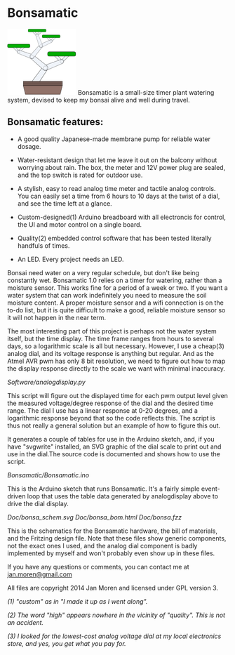# Bonsamatic

![Bonsa](Images/bonsa.png) Bonsamatic is a small-size timer plant watering system, devised to keep my bonsai alive and well during travel. 


## Bonsamatic features:

* A good quality Japanese-made membrane pump for reliable water dosage.

* Water-resistant design that let me leave it out on the balcony without worrying about rain. The box, the meter and 12V power plug are sealed, and the top switch is rated for outdoor use.

* A stylish, easy to read analog time meter and tactile analog controls. You can easily set a time from 6 hours to 10 days at the twist of a dial, and see the time left at a glance.

* Custom-designed(1) Arduino breadboard with all electroncis for control, the UI and motor control on a single board. 

* Quality(2) embedded control software that has been tested literally handfuls of times.

* An LED. Every project needs an LED. 


Bonsai need water on a very regular schedule, but don't like being constantly wet. Bonsamatic 1.0 relies on a timer for watering, rather than a moisture sensor. This works fine for a period of a week or two. If you want a water system that can work indefinitely you need to measure the soil moisture content. A proper moisture sensor and a wifi connection is on the to-do list, but it is quite difficult to make a good, reliable moisture sensor so it will not happen in the near term.


The most interesting part of this project is perhaps not the water system itself, but the time display. The time frame ranges from hours to several days, so a logarithmic scale is all but necessary. However, I use a cheap(3) analog dial, and its voltage response is anything but regular. And as the Atmel AVR pwm has only 8 bit resolution, we need to figure out how to map the display response directly to the scale we want with minimal inaccuracy.

*Software/analogdisplay.py*

This script will figure out the displayed time for each pwm output level given the measured voltage/degree response of the dial and the desired time range. The dial I use has a linear response at 0-20 degrees, and a logarithmic response beyond that so the code reflects this. The script is thus not really a general solution but an example of how to figure this out.

It generates a couple of tables for use in the Arduino sketch, and, if you have "svgwrite" installed, an SVG graphic of the dial scale to print out and use in the dial.The source code is documented and shows how to use the script.

*Bonsamatic/Bonsamatic.ino*

This is the Arduino sketch that runs Bonsamatic. It's a fairly simple event-driven loop that uses the table data generated by analogdisplay above to drive the dial display.

*Doc/bonsa_schem.svg
Doc/bonsa_bom.html
Doc/bonsa.fzz*

This is the schematics for the Bonsamatic hardware, the bill of materials, and the Fritzing design file. Note that these files show generic components, not the exact ones I used, and the analog dial component is badly implemented by myself and won't probably even show up in these files.

If you have any questions or comments, you can contact me at jan.moren@gmail.com

All files are copyright 2014 Jan Moren and licensed under GPL version 3.


_(1) "custom" as in "I made it up as I went along"._

_(2) The word "high" appears nowhere in the vicinity of "quality". This is not an accident._

_(3) I looked for the lowest-cost analog voltage dial at my local electronics store, and yes, you get what you pay for._

